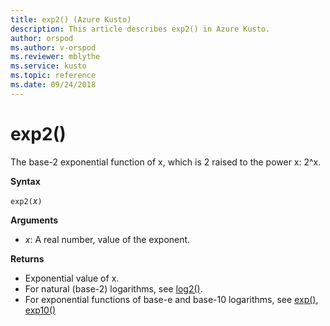 ```yaml
---
title: exp2() (Azure Kusto)
description: This article describes exp2() in Azure Kusto.
author: orspod
ms.author: v-orspod
ms.reviewer: mblythe
ms.service: kusto
ms.topic: reference
ms.date: 09/24/2018
---
```

# exp2()

The base-2 exponential function of x, which is 2 raised to the power x: 2^x.  

**Syntax**

`exp2(`*x*`)`

**Arguments**

* *x*: A real number, value of the exponent.

**Returns**

* Exponential value of x.
* For natural (base-2) logarithms, see [log2()](log2-function.md).
* For exponential functions of base-e and base-10 logarithms, see [exp()](exp-function.md), [exp10()](exp10-function.md)
